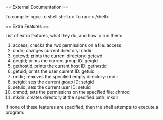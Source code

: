 == External Documentation ==

To compile: <gcc -o shell shell.c>
To run: <./shell>

== Extra Features ==

List of extra features, what they do, and how to run them:

1. access; checks the rwx permissions on a file: access <path>
2. chdir; changes current directory: chdir <path>
3. getcwd; prints the current directory: getcwd
4. getgid; prints the current group ID: getgid
5. gethostid; prints the current host ID: gethostid
6. getuid; prints the user current ID: getuid
7. rmdir; removes the specified empty directory: rmdir <path>
8. setgid; sets the current group ID: setgid <id>
9. setuid; sets the current user ID: setuid <id>
10. chmod; sets the permissions on the specified file: chmod <path> <mode>
11. mkdir; creates directory at the specified path: mkdir <path>

If none of these features are specified, then the shell attempts to execute a program: <path> <flags>

